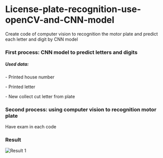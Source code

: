 # License-plate-recognition-use-openCV-and-CNN-model
Create code of computer vision to recognition the motor plate and predict each letter and digit by CNN model
<h3>First process: CNN model to predict letters and digits</h3>
<h5>Used data:</h5>
<p>- Printed house number</p>
<p>- Printed letter</p>
<p>- New collect cut letter from plate</p>

<h3>Second process: using computer vision to recognition motor plate</h3>
<p>Have exam in each code</p>

<h3>Result</h3>
<img src="./result/rs1" alt="Result 1">
